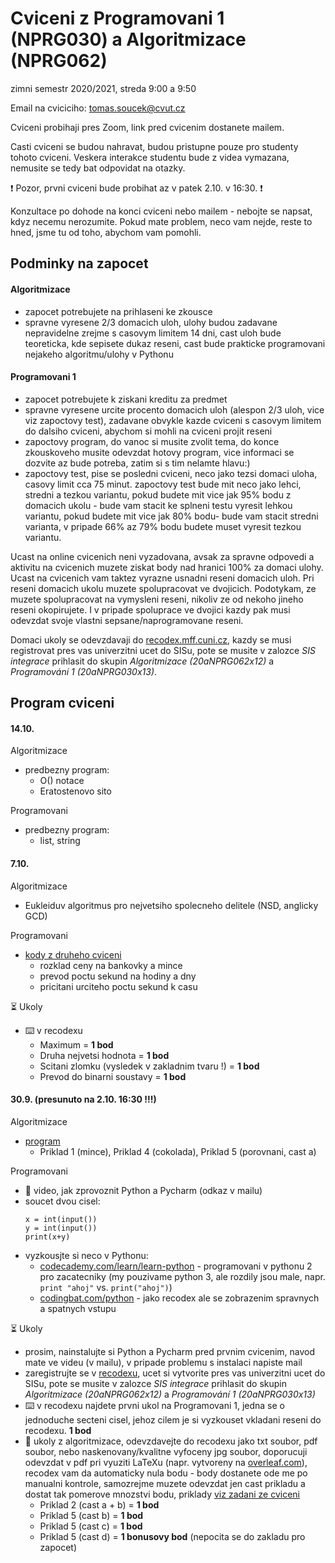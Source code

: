 Cviceni z Programovani 1 (NPRG030) a Algoritmizace (NPRG062)
================
zimni semestr 2020/2021, streda 9:00 a 9:50

Email na cviciciho: tomas.soucek@cvut.cz

Cviceni probihaji pres Zoom, link pred cvicenim dostanete mailem.

Casti cviceni se budou nahravat, budou pristupne pouze pro studenty tohoto cviceni. Veskera interakce studentu bude z videa vymazana, nemusite se tedy bat odpovidat na otazky.

:exclamation: Pozor, prvni cviceni bude probihat az v patek 2.10. v 16:30. :exclamation:

Konzultace po dohode na konci cviceni nebo mailem - nebojte se napsat, kdyz necemu nerozumite. Pokud mate problem, neco vam nejde, reste to hned, jsme tu od toho, abychom vam pomohli.


Podminky na zapocet
-------------------
#### Algoritmizace
- zapocet potrebujete na prihlaseni ke zkousce
- spravne vyresene 2/3 domacich uloh, ulohy budou zadavane nepravidelne zrejme s casovym limitem 14 dni, cast uloh bude teoreticka, kde sepisete dukaz reseni, cast bude prakticke programovani nejakeho algoritmu/ulohy v Pythonu

#### Programovani 1
- zapocet potrebujete k ziskani kreditu za predmet
- spravne vyresene urcite procento domacich uloh (alespon 2/3 uloh, vice viz zapoctovy test), zadavane obvykle kazde cviceni s casovym limitem do dalsiho cviceni, abychom si mohli na cviceni projit reseni
- zapoctovy program, do vanoc si musite zvolit tema, do konce zkouskoveho musite odevzdat hotovy program, vice informaci se dozvite az bude potreba, zatim si s tim nelamte hlavu:)
- zapoctovy test, pise se posledni cviceni, neco jako tezsi domaci uloha, casovy limit cca 75 minut. zapoctovy test bude mit neco jako lehci, stredni a tezkou variantu, pokud budete mit vice jak 95% bodu z domacich ukolu - bude vam stacit ke splneni testu vyresit lehkou variantu, pokud budete mit vice jak 80% bodu- bude vam stacit stredni varianta, v pripade 66% az 79% bodu budete muset vyresit tezkou variantu.


Ucast na online cvicenich neni vyzadovana, avsak za spravne odpovedi a aktivitu na cvicenich muzete ziskat body nad hranici 100% za domaci ulohy. Ucast na cvicenich vam taktez vyrazne usnadni reseni domacich uloh. Pri reseni domacich ukolu muzete spolupracovat ve dvojicich. Podotykam, ze muzete spolupracovat na vymysleni reseni, nikoliv ze od nekoho jineho reseni okopirujete. I v pripade spoluprace ve dvojici kazdy pak musi odevzdat svoje vlastni sepsane/naprogramovane reseni.

Domaci ukoly se odevzdavaji do [recodex.mff.cuni.cz](https://recodex.mff.cuni.cz/), kazdy se musi registrovat pres vas univerzitni ucet do SISu, pote se musite v zalozce *SIS integrace* prihlasit do skupin *Algoritmizace (20aNPRG062x12)* a *Programování 1 (20aNPRG030x13)*.

Program cviceni
---------------
#### 14.10.
Algoritmizace
- predbezny program:
    - O() notace
    - Eratostenovo sito

Programovani
- predbezny program:
    - list, string


#### 7.10.
Algoritmizace
- Eukleiduv algoritmus pro nejvetsiho spolecneho delitele (NSD, anglicky GCD)

Programovani
- [kody z druheho cviceni](https://github.com/soCzech/teaching/blob/master/2021winter/2020-10-07/cviceni2-prevod_minci.py)
    - rozklad ceny na bankovky a mince
    - prevod poctu sekund na hodiny a dny
    - pricitani urciteho poctu sekund k casu

:hourglass_flowing_sand: Ukoly
- :keyboard: v recodexu
    - Maximum = **1 bod**
    - Druha nejvetsi hodnota = **1 bod**
    - Scitani zlomku (vysledek v zakladnim tvaru !) = **1 bod**
    - Prevod do binarni soustavy = **1 bod**


#### 30.9. (presunuto na 2.10. 16:30 !!!)
Algoritmizace
- [program](https://github.com/soCzech/teaching/blob/master/2021winter/2020-09-30/cv1-algoritmizace.pdf)
    - Priklad 1 (mince), Priklad 4 (cokolada), Priklad 5 (porovnani, cast a)

Programovani
- :movie_camera: video, jak zprovoznit Python a Pycharm (odkaz v mailu)
- soucet dvou cisel:
    ```
    x = int(input())
    y = int(input())
    print(x+y)
    ```
- vyzkousjte si neco v Pythonu:
    - [codecademy.com/learn/learn-python](https://www.codecademy.com/learn/learn-python) - programovani v pythonu 2 pro zacatecniky (my pouzivame python 3, ale rozdily jsou male, napr. `print "ahoj"` vs. `print("ahoj")`)
    - [codingbat.com/python](https://codingbat.com/python) - jako recodex ale se zobrazenim spravnych a spatnych vstupu

:hourglass_flowing_sand: Ukoly
- prosim, nainstalujte si Python a Pycharm pred prvnim cvicenim, navod mate ve videu (v mailu), v pripade problemu s instalaci napiste mail
- zaregistrujte se v [recodexu](https://recodex.mff.cuni.cz/registration), ucet si vytvorite pres vas univerzitni ucet do SISu, pote se musite v zalozce *SIS integrace* prihlasit do skupin *Algoritmizace (20aNPRG062x12)* a *Programování 1 (20aNPRG030x13)*
- :keyboard: v recodexu najdete prvni ukol na Programovani 1, jedna se o jednoduche secteni cisel, jehoz cilem je si vyzkouset vkladani reseni do recodexu. **1 bod**
- :page_with_curl: ukoly z algoritmizace, odevzdavejte do recodexu jako txt soubor, pdf soubor, nebo naskenovany/kvalitne vyfoceny jpg soubor, doporucuji odevzdat v pdf pri vyuziti LaTeXu (napr. vytvoreny na [overleaf.com](https://www.overleaf.com/)), recodex vam da automaticky nula bodu - body dostanete ode me po manualni kontrole, samozrejme muzete odevzdat jen cast prikladu a dostat tak pomerove mnozstvi bodu, priklady [viz zadani ze cviceni](https://github.com/soCzech/teaching/blob/master/2021winter/2020-09-30/cv1-algoritmizace.pdf)
    - Priklad 2 (cast a + b) = **1 bod**
    - Priklad 5 (cast b) = **1 bod**
    - Priklad 5 (cast c) = **1 bod**
    - Priklad 5 (cast d) = **1 bonusovy bod** (nepocita se do zakladu pro zapocet)


